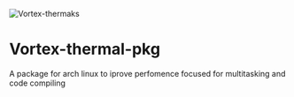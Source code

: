![Vortex-thermaks](https://github.com/user-attachments/assets/1f737fcc-dead-42b9-9ee0-d4f890eff34d)

# Vortex-thermal-pkg
A package for arch linux to iprove perfomence focused for multitasking and code compiling 
